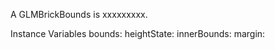 A GLMBrickBounds is xxxxxxxxx.Instance Variables	bounds:		<Object>	heightState:		<Object>	innerBounds:		<Object>	margin:		<Object>	outerBounds:		<Object>	padding:		<Object>	widthState:		<Object>bounds	- xxxxxheightState	- xxxxxinnerBounds	- xxxxxmargin	- xxxxxouterBounds	- xxxxxpadding	- xxxxxwidthState	- xxxxx